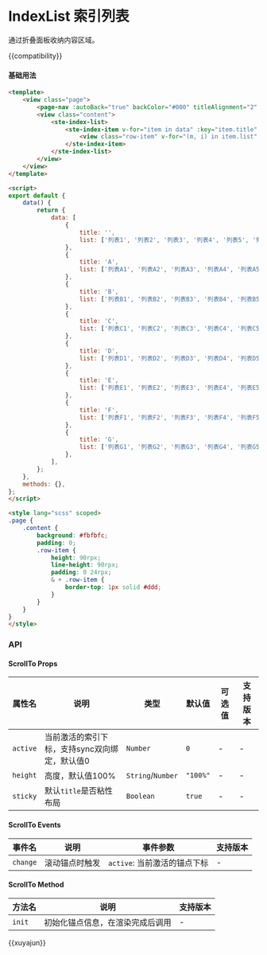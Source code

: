 # IndexList 索引列表

通过折叠面板收纳内容区域。

{{compatibility}}

#### 基础用法

```html
<template>
	<view class="page">
		<page-nav :autoBack="true" backColor="#000" titleAlignment="2" title="索引列表"></page-nav>
		<view class="content">
			<ste-index-list>
				<ste-index-item v-for="item in data" :key="item.title" :title="item.title">
					<view class="row-item" v-for="(m, i) in item.list" :key="i">{{ m }}</view>
				</ste-index-item>
			</ste-index-list>
		</view>
	</view>
</template>

<script>
export default {
	data() {
		return {
			data: [
				{
					title: '',
					list: ['列表1', '列表2', '列表3', '列表4', '列表5', '列表6', '列表7', '列表8'],
				},
				{
					title: 'A',
					list: ['列表A1', '列表A2', '列表A3', '列表A4', '列表A5', '列表A6', '列表A7', '列表A8'],
				},
				{
					title: 'B',
					list: ['列表B1', '列表B2', '列表B3', '列表B4', '列表B5', '列表B6', '列表B7', '列表B8'],
				},
				{
					title: 'C',
					list: ['列表C1', '列表C2', '列表C3', '列表C4', '列表C5', '列表C6', '列表C7', '列表C8'],
				},
				{
					title: 'D',
					list: ['列表D1', '列表D2', '列表D3', '列表D4', '列表D5', '列表D6', '列表D7', '列表D8'],
				},
				{
					title: 'E',
					list: ['列表E1', '列表E2', '列表E3', '列表E4', '列表E5', '列表E6', '列表E7', '列表E8'],
				},
				{
					title: 'F',
					list: ['列表F1', '列表F2', '列表F3', '列表F4', '列表F5', '列表F6', '列表F7', '列表F8'],
				},
				{
					title: 'G',
					list: ['列表G1', '列表G2', '列表G3', '列表G4', '列表G5', '列表G6', '列表G7', '列表G8'],
				},
			],
		};
	},
	methods: {},
};
</script>

<style lang="scss" scoped>
.page {
	.content {
		background: #fbfbfc;
		padding: 0;
		.row-item {
			height: 90rpx;
			line-height: 90rpx;
			padding: 0 24rpx;
			& + .row-item {
				border-top: 1px solid #ddd;
			}
		}
	}
}
</style>
```



### API

#### ScrollTo Props

| 属性名	| 说明																						|类型								|默认值		|可选值	| 支持版本	|
| ---			|---																						| ---								| ---			| ---		| ---			|
| `active`| 当前激活的索引下标，支持sync双向绑定，默认值0	| `Number`					| `0`			| -			| -				|
| `height`| 高度，默认值100%																| `String`/`Number`	| `"100%"`| -			| -				|
| `sticky`| 默认`title`是否粘性布局												| `Boolean`					| `true`	| -			| -				|

#### ScrollTo Events
| 事件名		|说明						|事件参数										|支持版本	|
|---			|---						|---												|---			|
| `change`| 滚动锚点时触发	| `active`: 当前激活的锚点下标	| -				|

#### ScrollTo Method
| 方法名| 说明															|支持版本	|
| ---		| ---															|---			|
| `init`| 初始化锚点信息，在渲染完成后调用	| -				|
{{xuyajun}}
